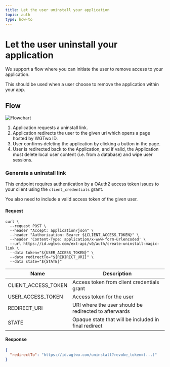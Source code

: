 ```yaml
---
title: Let the user uninstall your application
topic: auth
type: how-to
---
```


# Let the user uninstall your application

We support a flow where you can initiate the user to remove access to your application.

This should be used when a user choose to remove the application within your app.  

## Flow
![Flowchart](~/assets/images/auth-revoke-session.svg)

1. Application requests a uninstall link.
2. Application redirects the user to the given uri which opens a page hosted by WGTwo ID.  
3. User confirms deleting the application by clicking a button in the page.
4. User is redirected back to the Application, and if valid, the Application must delete local user content (i.e. from a database) and wipe user sessions.

### Generate a uninstall link
This endpoint requires authentication by a OAuth2 access token issues to your client using the `client_credentials` grant. 

You also need to include a valid access token of the given user.

#### Request

```shell script
curl \
  --request POST \
  --header "Accept: application/json" \
  --header "Authorization: Bearer ${CLIENT_ACCESS_TOKEN}" \
  --header 'Content-Type: application/x-www-form-urlencoded' \
  --url https://id.wgtwo.com/ext-api/v0/auth/create-uninstall-magic-link \
  --data token="${USER_ACCESS_TOKEN}" \
  --data redirectTo="${REDIRECT_URI}" \
  --data state="${STATE}"
```

| Name                | Description                                           |
|---------------------|-------------------------------------------------------|
| CLIENT_ACCESS_TOKEN | Access token from client credentials grant            |
| USER_ACCESS_TOKEN   | Access token for the user                             |
| REDIRECT_URI        | URI where the user should be redirected to afterwards |
| STATE               | Opaque state that will be included in final redirect  |

#### Response
```json
{
  "redirectTo": "https://id.wgtwo.com/uninstall?revoke_token=(...)"
}
```

